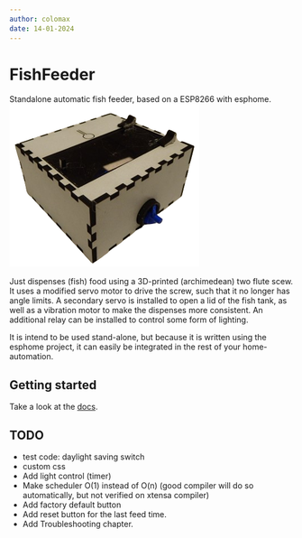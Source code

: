```yaml
---
author: colomax
date: 14-01-2024
---
```

# FishFeeder

Standalone automatic fish feeder, based on a ESP8266 with esphome.
![](assets/pictures/skyview.png)

Just dispenses (fish) food using a 3D-printed (archimedean) two flute scew. It uses a modified servo motor to drive the screw, such that it no longer has angle limits. A secondary servo is installed to open a lid of the fish tank, as well as a vibration motor to make the dispenses more consistent. An additional relay can be installed to control some form of lighting.

It is intend to be used stand-alone, but because it is written using the esphome project, it can easily be integrated in the rest of your home-automation.

## Getting started

Take a look at the [docs](https://ColoMAX.github.io/fish_feeder).

## TODO

- test code: daylight saving switch
- custom css
- Add light control (timer)
- Make scheduler O(1) instead of O(n) (good compiler will do so automatically, but not verified on xtensa compiler)
- Add factory default button
- Add reset button for the last feed time.
- Add Troubleshooting chapter.
